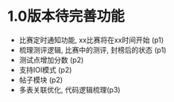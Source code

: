 # 1.0版本待完善功能
- 比赛定时通知功能, xx比赛将在xx时间开始 (p1)
- 梳理测评逻辑, 比赛中的测评, 封榜后的状态 (p1)
- 测试点增加分数 (p2)
- 支持IOI模式 (p2)
- 帖子模块 (p2)
- 多表关联优化, 代码逻辑梳理(p3)